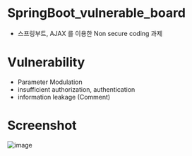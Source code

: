 # SpringBoot_vulnerable_board
- 스프링부트, AJAX 를 이용한 Non secure coding 과제
# Vulnerability
- Parameter Modulation
- insufficient authorization, authentication
- information leakage (Comment)
# Screenshot
![image](https://github.com/Gaeduck-0908/SpringBoot_vulnerable_board/assets/82009667/0a6fc732-9de2-45c8-8e09-e07ebaaa7624)
